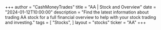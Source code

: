 +++
author = "CashMoneyTrades"
title = "AA | Stock and Overview"
date = "2024-01-12T10:00:00"
description = "Find the latest information about trading AA stock for a full financial overview to help with your stock trading and investing."
tags = [
   "Stocks",
]
layout = "stocks"
ticker = "AA"
+++

